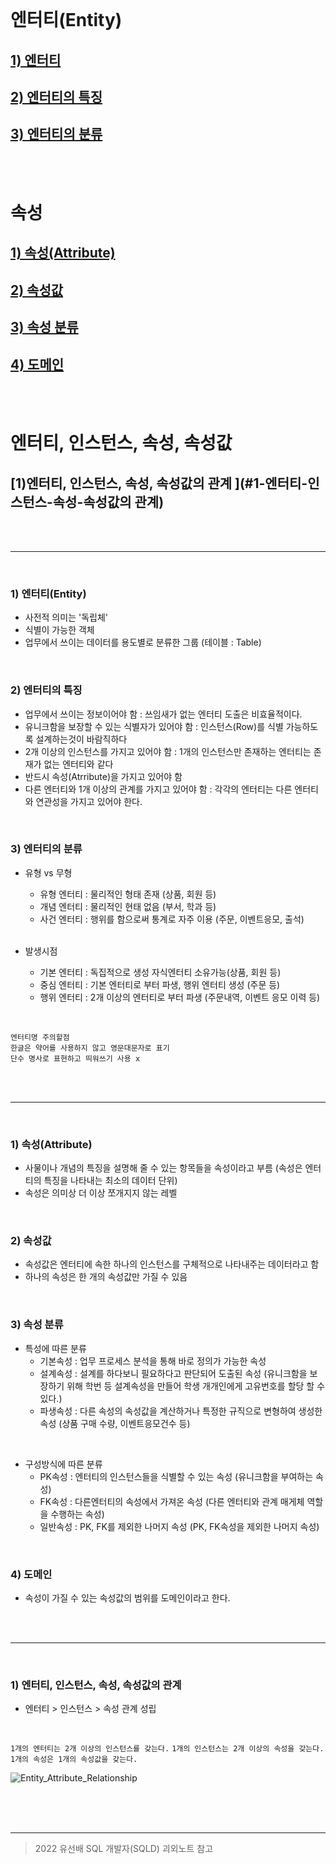 

<br/>

# 엔터티(Entity)
 ## [1) 엔터티 ](#1-엔터티entity)
 ## [2) 엔터티의 특징 ](#2-엔터티의-특징)
 ## [3) 엔터티의 분류 ](#3-엔터티의-분류)
 
 <br/>
 <br/>

# 속성
## [1) 속성(Attribute) ](#1-속성Attribute)
## [2) 속성값 ](#2-속성값)  
## [3) 속성 분류 ](#3-속성-분류)
## [4) 도메인 ](#4-도메인)

<br/>
<br/>

# 엔터티, 인스턴스, 속성, 속성값
## [1)엔터티, 인스턴스, 속성, 속성값의 관계 ](#1-엔터티-인스턴스-속성-속성값의 관계) 

<br/>
<br/>

---------------

<br/>

### 1) 엔터티(Entity)
 - 사전적 의미는 '독립체'
 - 식별이 가능한 객체
 - 업무에서 쓰이는 데이터를 용도별로 분류한 그룹 (테이블 : Table)

</br>

### 2) 엔터티의 특징
 - 업무에서 쓰이는 정보이어야 함 : 쓰임새가 없는 엔터티 도출은 비효율적이다.
 - 유니크함을 보장할 수 있는 식별자가 있어야 함 : 인스턴스(Row)를 식별 가능하도록 설계하는것이 바람직하다
 - 2개 이상의 인스턴스를 가지고 있어야 함 : 1개의 인스턴스만 존재하는 엔터티는 존재가 없는 엔터티와 같다
 - 반드시 속성(Atrribute)을 가지고 있어야 함
 - 다른 엔터티와 1개 이상의 관계를 가지고 있어야 함 : 각각의 엔터티는 다른 엔터티와 연관성을 가지고 있어야 한다.
 
</br>

### 3) 엔터티의 분류
 - 유형 vs 무형
    - 유형 엔터티 : 물리적인 형태 존재 (상품, 회원 등)
    - 개념 엔터티 : 물리적인 현태 없음 (부서, 학과 등)
    - 사건 엔터티 : 행위를 함으로써 통계로 자주 이용 (주문, 이벤트응모, 출석)

    </br>

 - 발생시점
    - 기본 엔터티 : 독집적으로 생성 자식엔터티 소유가능(상품, 회원 등)
    - 중심 엔터티 : 기본 엔터티로 부터 파생, 행위 엔터티 생성 (주문 등) 
    - 행위 엔터티 : 2개 이상의 엔터티로 부터 파생 (주문내역, 이벤트 응모 이력 등)

</br>

`엔터티명 주의할점` <br>
`한글은 약어를 사용하지 않고 영문대문자로 표기` <br>
`단수 명사로 표현하고 띄워쓰기 사용 x`

<br>
<br>

--------
<br>

### 1) 속성(Attribute)
 - 사물이나 개념의 특징을 설명해 줄 수 있는 항목들을 속성이라고 부름 (속성은 엔터티의 특징을 나타내는 최소의 데이터 단위)
 - 속성은 의미상 더 이상 쪼개지지 않는 레벨

</br>

### 2) 속성값
 - 속성값은 엔터티에 속한 하나의 인스턴스를 구체적으로 나타내주는 데이터라고 함
 - 하나의 속성은 한 개의 속성값만 가질 수 있음

<br>

### 3) 속성 분류 
 - 특성에 따른 분류
   - 기본속성 : 업무 프로세스 분석을 통해 바로 정의가 가능한 속성
   - 설계속성 : 설계를 하다보니 필요하다고 판단되어 도출된 속성 (유니크함을 보장하기 위해 학번 등 설계속성을 만들어 학생 개개인에게 고유번호를 할당 할 수 있다.)
   - 파생속성 : 다른 속성의 속성값을 계산하거나 특정한 규직으로 변형하여 생성한 속성 (상품 구매 수량, 이벤트응모건수 등)

<br>

 - 구성방식에 따른 분류
   - PK속성 : 엔터티의 인스턴스들을 식별할 수 있는 속성 (유니크함을 부여하는 속성)
   - FK속성 : 다른엔터티의 속성에서 가져온 속성 (다른 엔터티와 관계 매게체 역할을 수행하는 속성)
   - 일반속성 : PK, FK를 제외한 나머지 속성 (PK, FK속성을 제외한 나머지 속성)

<br>

### 4) 도메인
 - 속성이 가질 수 있는 속성값의 범위를 도메인이라고 한다.

<br> 
<br> 

--------
<br>

### 1) 엔터티, 인스턴스, 속성, 속성값의 관계
 - 엔터티 > 인스턴스 > 속성 관계 성립
</br>

`1개의 엔터티는 2개 이상의 인스턴스를 갖는다.`
`1개의 인스턴스는 2개 이상의 속성을 갖는다.`
`1개의 속성은 1개의 속성값을 갖는다.`
<br>

![Entity_Attribute_Relationship](https://user-images.githubusercontent.com/80929909/222907290-f2d30af6-9f13-4344-8c36-5d698b008f20.png)

<br>
<br>
<br>

--------
> 2022 유선배 SQL 개발자(SQLD) 괴외노트 참고
